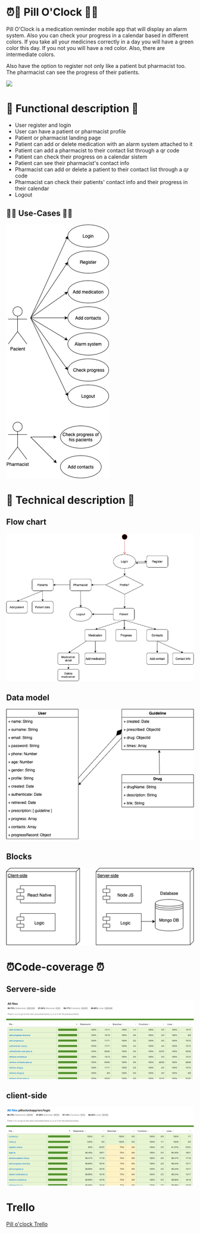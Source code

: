 # ⏰💊 Pill O'Clock 💊⏰
Pill O'Clock is a medication reminder mobile app that will display an alarm system. Also you can check your progress in a calendar based in different colors. If you take all your medicines correctly in a day you will have a green color this day. If you not you will have a red color. Also, there are intermediate colors.

Also have the option to register not only like a patient but pharmacist too. The pharmacist can see the progress of their patients.

![](https://media.giphy.com/media/1k1ytTA4AHJnp7OvUJ/giphy.gif)

# 💊 Functional description 💊
- User register and login
- User can have a patient or pharmacist profile
- Patient or pharmacist landing page
- Patient can add or delete medication with an alarm system attached to it
- Patient can add a pharmacist to their contact list through a qr code
- Patient can check their progress on a calendar sistem
- Patient can see their pharmacist's contact info
- Pharmacist can add or delete a patient to their contact list through a qr code
- Pharmacist can check their patients' contact info and their progress in their calendar
- Logout

## 👩‍⚕️ Use-Cases 👩‍⚕️
![](./images/use-case-diagram.jpg)

# 💊 Technical description 💊
## Flow chart
![](./images/flow-chart.jpg)

## Data model
![](./images/data-model.jpg)

## Blocks
![](./images/blocks.jpg)

# ⏰Code-coverage ⏰
## Servere-side
![](./images/server-side.png)

## client-side
![](./images/client-side.png) 

# Trello
[Pill o'clock Trello](https://trello.com/b/fFh8z5rm/pill-o-clock)
